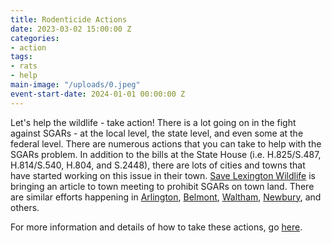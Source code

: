 ```yaml
---
title: Rodenticide Actions
date: 2023-03-02 15:00:00 Z
categories:
- action
tags:
- rats
- help
main-image: "/uploads/0.jpeg"
event-start-date: 2024-01-01 00:00:00 Z
---
```


Let's help the wildlife - take action! There is a lot going on in the fight against SGARs - at the local level, the state level, and even some at the federal level. There are numerous actions that you can take to help with the SGARs problem. In addition to the bills at the State House (i.e. H.825/S.487, H.814/S.540, H.804, and S.2448), there are lots of cities and towns that have started working on this issue in their town. [Save Lexington Wildlife](https://savelexingtonwildlife.org/) is bringing an article to town meeting to prohibit SGARs on town land. There are similar efforts happening in [Arlington](https://savearlingtonwildlife.org/), [Belmont](https://www.sustainablebelmont.net/save-belmont-raptors/), [Waltham](https://walthamlandtrust.org/save-waltham-wildlife/), [Newbury](https://www.facebook.com/groups/270129722714537/), and others.

For more information and details of how to take these actions, go [here](https://docs.google.com/document/d/11BHCjs9Luw-z9G4UPbc9yumLaSpDTdhZZVQPZzl2FIk/edit).